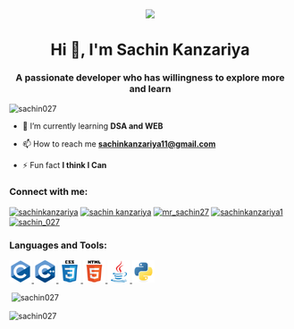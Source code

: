 <div align="center">
<img src="https://rishavanand.github.io/static/images/greetings.gif" align="center" style="width: 58%"/>
</div>  
<h1 align="center">Hi 👋, I'm Sachin Kanzariya</h1>
<h3 align="center">A passionate developer who has willingness to explore more and learn</h3>

<p align="left"> <img src="https://komarev.com/ghpvc/?username=sachin027&label=Profile%20views&color=0e75b6&style=flat" alt="sachin027" /> </p>

- 🌱 I’m currently learning **DSA and WEB**

- 📫 How to reach me **sachinkanzariya11@gmail.com**

- ⚡ Fun fact **I think I Can**

<h3 align="left">Connect with me:</h3>
<p align="left">
<a href="https://twitter.com/sachinkanzariya" target="blank"><img align="center" src="https://raw.githubusercontent.com/rahuldkjain/github-profile-readme-generator/master/src/images/icons/Social/twitter.svg" alt="sachinkanzariya" height="30" width="40" /></a>
<a href="https://linkedin.com/in/sachin-kanzariya-ab4baa214" target="blank"><img align="center" src="https://raw.githubusercontent.com/rahuldkjain/github-profile-readme-generator/master/src/images/icons/Social/linked-in-alt.svg" alt="sachin kanzariya" height="30" width="40" /></a>
<a href="https://instagram.com/mr_sachin27" target="blank"><img align="center" src="https://raw.githubusercontent.com/rahuldkjain/github-profile-readme-generator/master/src/images/icons/Social/instagram.svg" alt="mr_sachin27" height="30" width="40" /></a>
<a href="https://www.hackerrank.com/sachinkanzariya1" target="blank"><img align="center" src="https://raw.githubusercontent.com/rahuldkjain/github-profile-readme-generator/master/src/images/icons/Social/hackerrank.svg" alt="sachinkanzariya1" height="30" width="40" /></a>
<a href="https://www.leetcode.com/sachin_027" target="blank"><img align="center" src="https://raw.githubusercontent.com/rahuldkjain/github-profile-readme-generator/master/src/images/icons/Social/leet-code.svg" alt="sachin_027" height="30" width="40" /></a>
</p>

<h3 align="left">Languages and Tools:</h3>
<p align="left"> <a href="https://www.cprogramming.com/" target="_blank" rel="noreferrer"> <img src="https://raw.githubusercontent.com/devicons/devicon/master/icons/c/c-original.svg" alt="c" width="40" height="40"/> </a> <a href="https://www.w3schools.com/cpp/" target="_blank" rel="noreferrer"> <img src="https://raw.githubusercontent.com/devicons/devicon/master/icons/cplusplus/cplusplus-original.svg" alt="cplusplus" width="40" height="40"/> </a> <a href="https://www.w3schools.com/css/" target="_blank" rel="noreferrer"> <img src="https://raw.githubusercontent.com/devicons/devicon/master/icons/css3/css3-original-wordmark.svg" alt="css3" width="40" height="40"/> </a> <a href="https://www.w3.org/html/" target="_blank" rel="noreferrer"> <img src="https://raw.githubusercontent.com/devicons/devicon/master/icons/html5/html5-original-wordmark.svg" alt="html5" width="40" height="40"/> </a> <a href="https://www.java.com" target="_blank" rel="noreferrer"> <img src="https://raw.githubusercontent.com/devicons/devicon/master/icons/java/java-original.svg" alt="java" width="40" height="40"/> </a> <a href="https://www.python.org" target="_blank" rel="noreferrer"> <img src="https://raw.githubusercontent.com/devicons/devicon/master/icons/python/python-original.svg" alt="python" width="40" height="40"/> </a> </p>

<p>&nbsp;<img align="center" src="https://github-readme-stats.vercel.app/api?username=sachin027&show_icons=true&locale=en" alt="sachin027" /></p>

<p><img align="center" src="https://github-readme-streak-stats.herokuapp.com/?user=sachin027&" alt="sachin027" /></p>



<!---
sachin027/sachin027 is a ✨ special ✨ repository because its `README.md` (this file) appears on your GitHub profile.
You can click the Preview link to take a look at your changes.
--->
